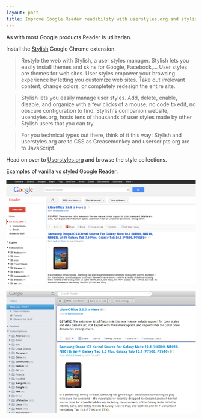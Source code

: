 ```yaml
---
layout: post
title: Improve Google Reader readability with userstyles.org and stylish
---
```

As with most Google products Reader is utilitarian.

Install the [Stylish](http://chrome.google.com/webstore/detail/fjnbnpbmkenffdnngjfgmeleoegfcffe) Google Chrome extension.

>Restyle the web with Stylish, a user styles manager. Stylish lets you easily install themes and skins for Google, Facebook,…
User styles are themes for web sites. User styles empower your browsing experience by letting you customize web sites. Take out irrelevant content, change colors, or completely redesign the entire site.

>Stylish lets you easily manage user styles. Add, delete, enable, disable, and organize with a few clicks of a mouse, no code to edit, no obscure configuration to find. Stylish's companion website, userstyles.org, hosts tens of thousands of user styles made by other Stylish users that you can try.

>For you technical types out there, think of it this way: Stylish and userstyles.org are to CSS as Greasemonkey and userscripts.org are to JavaScript.

Head on over to [Userstyles.org](http://userstyles.org/) and browse the style collections.

Examples of vanilla vs styled Google Reader:

![google-reader](/content/images/google_reader.png)

![stylish](/content/images/stylish.png)
